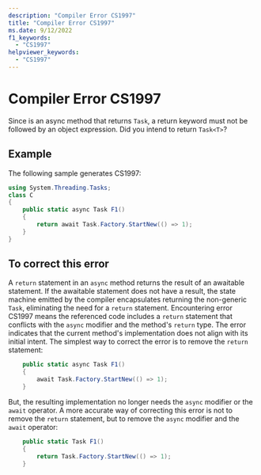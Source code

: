 ```yaml
---
description: "Compiler Error CS1997"
title: "Compiler Error CS1997"
ms.date: 9/12/2022
f1_keywords:
  - "CS1997"
helpviewer_keywords:
  - "CS1997"
---
```

# Compiler Error CS1997

Since is an async method that returns `Task`, a return keyword must not be followed by an object expression. Did you intend to return `Task<T>`?

## Example

 The following sample generates CS1997:

```csharp
using System.Threading.Tasks;
class C
{
    public static async Task F1()
    {
        return await Task.Factory.StartNew(() => 1);
    }
}
```

## To correct this error

A `return` statement in an `async` method returns the result of an awaitable statement.  If the awaitable statement does not have a result, the state machine emitted by the compiler encapsulates returning the non-generic `Task`, eliminating the need for a `return` statement.   Encountering error CS1997 means the referenced code includes a `return` statement that conflicts with the `async` modifier and the method's `return` type.  The error indicates that the current method's implementation does not align with its initial intent.  The simplest way to correct the error is to remove the `return` statement:

```csharp
    public static async Task F1()
    {
        await Task.Factory.StartNew(() => 1);
    }
```

But, the resulting implementation no longer needs the `async` modifier or the `await` operator.  A more accurate way of correcting this error is not to remove the `return` statement, but to remove the `async` modifier and the `await` operator:

```csharp
    public static Task F1()
    {
        return Task.Factory.StartNew(() => 1);
    }
```
